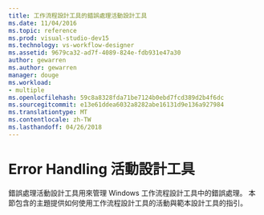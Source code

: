 ```yaml
---
title: 工作流程設計工具的錯誤處理活動設計工具
ms.date: 11/04/2016
ms.topic: reference
ms.prod: visual-studio-dev15
ms.technology: vs-workflow-designer
ms.assetid: 9679ca32-ad7f-4089-824e-fdb931e47a30
author: gewarren
ms.author: gewarren
manager: douge
ms.workload:
- multiple
ms.openlocfilehash: 59c8a8328fda71be7124b0ebd7fcd389d2b4f6dc
ms.sourcegitcommit: e13e61ddea6032a8282abe16131d9e136a927984
ms.translationtype: MT
ms.contentlocale: zh-TW
ms.lasthandoff: 04/26/2018
---
```

# <a name="error-handling-activity-designers"></a>Error Handling 活動設計工具

錯誤處理活動設計工具用來管理 Windows 工作流程設計工具中的錯誤處理。 本節包含的主題提供如何使用工作流程設計工具的活動與範本設計工具的指引。